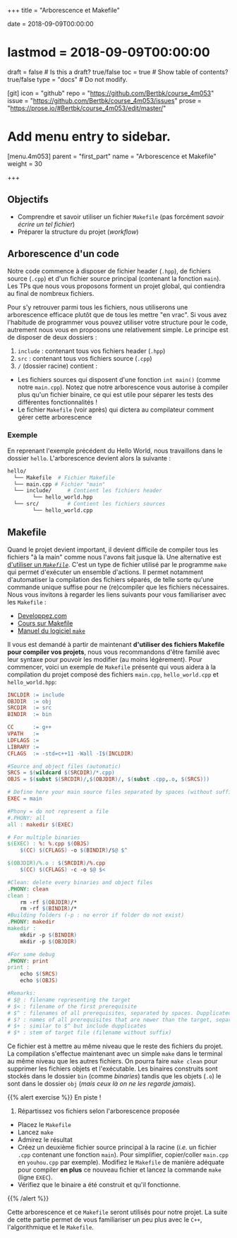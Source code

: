 +++
title = "Arborescence et Makefile"

date = 2018-09-09T00:00:00
# lastmod = 2018-09-09T00:00:00

draft = false  # Is this a draft? true/false
toc = true  # Show table of contents? true/false
type = "docs"  # Do not modify.

[git]
  icon = "github"
  repo = "https://github.com/Bertbk/course_4m053"
  issue = "https://github.com/Bertbk/course_4m053/issues"
  prose = "https://prose.io/#Bertbk/course_4m053/edit/master/"

# Add menu entry to sidebar.
[menu.4m053]
  parent = "first_part"
  name = "Arborescence et Makefile"
  weight = 30

+++

## Objectifs

- Comprendre et savoir utiliser un fichier `Makefile` (pas forcément *savoir écrire un tel fichier*)
- Préparer la structure du projet (*workflow*)

## Arborescence d'un code

Notre code commence à disposer de fichier header (`.hpp`), de fichiers source (`.cpp`) et d'un fichier source principal (contenant la fonction `main`). Les TPs que nous vous proposons forment un projet global, qui contiendra au final de nombreux fichiers.

Pour s'y retrouver parmi tous les fichiers, nous utiliserons une arborescence efficace plutôt que de tous les mettre "en vrac". Si vous avez l'habitude de programmer vous pouvez utiliser votre structure pour le code, autrement nous vous en proposons une relativement simple. Le principe est de disposer de deux dossiers :

1. `include` : contenant tous vos fichiers header (`.hpp`)
2. `src` : contenant tous vos fichiers source (`.cpp`)
3. `/` (dossier racine) contient :
  - Les fichiers sources qui disposent d'une  fonction `int main()` (comme notre `main.cpp`). Notez que notre arborescence vous autorise à compiler plus qu'un fichier binaire, ce qui est utile pour séparer les tests des différentes fonctionnalités !
  - Le fichier `Makefile` (voir après) qui dictera au compilateur comment gérer cette arborescence


### Exemple

En reprenant l'exemple précédent du Hello World, nous travaillons dans le dossier `hello`. L'arborescence devient alors la suivante :

```bash
hello/
  └── Makefile  # Fichier Makefile
  └── main.cpp # Fichier "main"
  └── include/     # Contient les fichiers header
        └── hello_world.hpp
  └── src/         # Contient les fichiers sources
        └── hello_world.cpp
```


## Makefile

Quand le projet devient important, il devient difficile de compiler tous les fichiers "à la main" comme nous l'avons fait jusque là. Une alternative est [d'utiliser un *`Makefile`*](https://en.wikipedia.org/wiki/Makefile). C'est un type de fichier utilisé par le programme `make` qui permet d'exécuter un ensemble d'actions. Il permet notamment d'automatiser la compilation des fichiers séparés, de telle sorte qu'une commande unique suffise pour ne (re)compiler que les fichiers nécessaires. Nous vous invitons à regarder les liens suivants pour vous familiariser avec les `Makefile` :

- [Developpez.com](http://gl.developpez.com/tutoriel/outil/makefile/)
- [Cours sur Makefile](http://www.cs.colby.edu/maxwell/courses/tutorials/maketutor/)
- [Manuel du logiciel `make`](https://www.gnu.org/software/make/manual/)


Il vous est demandé à partir de maintenant **d'utiliser des fichiers Makefile pour compiler vos projets**, nous vous recommandons d'être familié avec leur syntaxe pour pouvoir les modifier (au moins légèrement). Pour commencer, voici un exemple de `Makefile` présenté qui vous aidera à la compilation du projet composé des fichiers `main.cpp`, `hello_world.cpp` et `hello_world.hpp`:

```makefile
INCLDIR	:= include
OBJDIR	:= obj
SRCDIR	:= src
BINDIR	:= bin

CC      := g++
VPATH	:=
LDFLAGS :=
LIBRARY :=
CFLAGS  := -std=c++11 -Wall -I$(INCLDIR)

#Source and object files (automatic)
SRCS = $(wildcard $(SRCDIR)/*.cpp)
OBJS = $(subst $(SRCDIR)/,$(OBJDIR)/, $(subst .cpp,.o, $(SRCS)))

# Define here your main source files separated by spaces (without suffix!)
EXEC = main

#Phony = do not represent a file
#.PHONY: all
all : makedir $(EXEC)

# For multiple binaries
$(EXEC) : %: %.cpp $(OBJS)
	$(CC) $(CFLAGS) -o $(BINDIR)/$@ $^

$(OBJDIR)/%.o : $(SRCDIR)/%.cpp
	$(CC) $(CFLAGS) -c -o $@ $<

#Clean: delete every binaries and object files
.PHONY: clean
clean :
	rm -rf $(OBJDIR)/*
	rm -rf $(BINDIR)/*
#Building folders (-p : no error if folder do not exist)
.PHONY: makedir
makedir :
	mkdir -p $(BINDIR)
	mkdir -p $(OBJDIR)

#For some debug
.PHONY: print
print :
	echo $(SRCS)
	echo $(OBJS)

#Remarks:
# $@ : filename representing the target
# $< : filename of the first prerequisite
# $^ : filenames of all prerequisites, separated by spaces. Dupplicated are removed.
# $? : names of all prerequisites that are newer than the target, separated by spaces
# $+ : similar to $^ but include dupplicates
# $* : stem of target file (filename without suffix)
```


Ce fichier est à mettre au même niveau que le reste des fichiers du projet. La compilation s'effectue maintenant avec un simple `make` dans le terminal au même niveau que les autres fichiers. On pourra faire `make clean` pour supprimer les fichiers objets et l'exécutable. Les binaires construits sont stockés dans le dossier `bin` (comme *binaries*) tandis que les objets (`.o`) le sont dans le dossier `obj` (*mais ceux là on ne les regarde jamais*).

{{% alert exercise %}}
En piste !

1. Répartissez vos fichiers selon l'arborescence proposée
- Placez le `Makefile`
- Lancez `make`
- Admirez le résultat
- Créez un deuxième fichier source principal à la racine (*i.e.* un fichier `.cpp` contenant une fonction `main`). Pour simplifier, copier/coller `main.cpp` en `youhou.cpp` par exemple). Modifiez le `Makefile` de manière adéquate pour compiler **en plus** ce nouveau fichier et lancez la commande `make` (ligne `EXEC`).
- Vérifiez que le binaire a été construit et qu'il fonctionne.

{{% /alert %}}

Cette arborescence et ce `Makefile` seront utilisés pour notre projet. La suite de cette partie permet de vous familiariser un peu plus avec le `C++`, l'algorithmique et le `Makefile`. 

